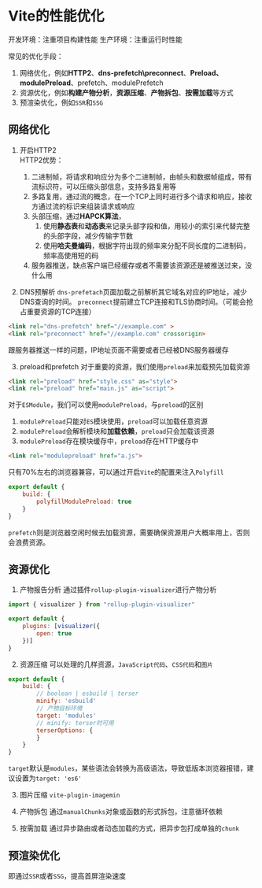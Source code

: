 # Vite的性能优化
开发环境：注重项目构建性能
生产环境：注重运行时性能

常见的优化手段：
1. 网络优化，例如**HTTP2**、**dns-prefetch\preconnect**、**Preload、modulePreload**、prefetch、modulePrefetch
2. 资源优化，例如**构建产物分析**，**资源压缩**、**产物拆包**、**按需加载**等方式
3. 预渲染优化，例如`SSR`和`SSG`

## 网络优化
1. 开启HTTP2   
HTTP2优势：
   1.  二进制帧，将请求和响应分为多个二进制帧，由帧头和数据帧组成，带有流标识符，可以压缩头部信息，支持多路复用等
   2.  多路复用，通过流的概念，在一个TCP上同时进行多个请求和响应，接收方通过流的标识来组装请求或响应  
   3.  头部压缩，通过**HAPCK算法**，
       1.  使用**静态表**和**动态表**来记录头部字段和值，用较小的索引来代替完整的头部字段，减少传输字节数
       2.  使用**哈夫曼编码**，根据字符出现的频率来分配不同长度的二进制码，频率高使用短的码
   4. 服务器推送，缺点客户端已经缓存或者不需要该资源还是被推送过来，没什么用

2. DNS预解析
`dns-prefetach`页面加载之前解析其它域名对应的IP地址，减少DNS查询的时间。
`preconnect`提前建立TCP连接和TLS协商时间。（可能会抢占重要资源的TCP连接）
``` html
<link rel="dns-prefetch" href="//example.com" >
<link rel="preconnect" href="//example.com" crossorigin>
```
跟服务器推送一样的问题，IP地址页面不需要或者已经被DNS服务器缓存


3. preload和prefetch
对于重要的资源，我们使用`preload`来加载预先加载资源 
``` html
<link rel="preload" href="style.css" as="style">
<link rel="preload" href="main.js" as="script">
```

对于`ESModule`，我们可以使用`modulePreload`，与`preload`的区别   
1. `modulePreload`只能对`ES`模块使用，`preload`可以加载任意资源
2. `modulePreload`会解析模块和**加载依赖**，`preload`只会加载该资源
3. `modulePreload`存在模块缓存中，`preload`存在HTTP缓存中

``` html
<link rel="modulepreload" href="a.js">
```
只有70%左右的浏览器兼容，可以通过开启`Vite`的配置来注入`Polyfill`
``` javascript
export default {
    build: {
        polyfillModulePreload: true
    }
}
```
`prefetch`则是浏览器空闲时候去加载资源，需要确保资源用户大概率用上，否则会浪费资源。


## 资源优化
1. 产物报告分析
通过插件`rollup-plugin-visualizer`进行产物分析
``` JavaScript
import { visualizer } from "rollup-plugin-visualizer"

export default {
    plugins: [visualizer({
        open: true
    })]
}
```


2. 资源压缩
可以处理的几样资源，`JavaScript代码`、`CSS代码`和`图片`

``` JavaScript
export default {
    build: {
        // boolean | esbuild | terser
        minify: 'esbuild'
        // 产物目标环境
        target: 'modules'
        // minify: terser时可用
        terserOptions: {
        }
    }
}
```
`target`默认是`modules`，某些语法会转换为高级语法，导致低版本浏览器报错，建议设置为`target: 'es6'`


3. 图片压缩
`vite-plugin-imagemin`

4. 产物拆包
通过`manualChunks`对象或函数的形式拆包，注意循环依赖

5. 按需加载
通过异步路由或者动态加载的方式，把异步包打成单独的`chunk`


## 预渲染优化
即通过`SSR`或者`SSG`，提高首屏渲染速度
